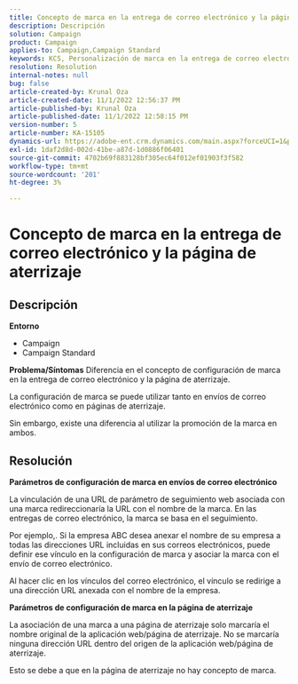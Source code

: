 ```yaml
---
title: Concepto de marca en la entrega de correo electrónico y la página de aterrizaje
description: Descripción
solution: Campaign
product: Campaign
applies-to: Campaign,Campaign Standard
keywords: KCS, Personalización de marca en la entrega de correo electrónico y la página de aterrizaje
resolution: Resolution
internal-notes: null
bug: false
article-created-by: Krunal Oza
article-created-date: 11/1/2022 12:56:37 PM
article-published-by: Krunal Oza
article-published-date: 11/1/2022 12:58:15 PM
version-number: 5
article-number: KA-15105
dynamics-url: https://adobe-ent.crm.dynamics.com/main.aspx?forceUCI=1&pagetype=entityrecord&etn=knowledgearticle&id=6d72049d-e459-ed11-9561-6045bd0067ea
exl-id: 1daf2d8d-002d-41be-a87d-1d0886f06401
source-git-commit: 4702b69f883128bf305ec64f012ef01903f3f582
workflow-type: tm+mt
source-wordcount: '201'
ht-degree: 3%

---
```


# Concepto de marca en la entrega de correo electrónico y la página de aterrizaje

## Descripción

<b>Entorno</b>
- Campaign
- Campaign Standard



<b>Problema/Síntomas</b>
Diferencia en el concepto de configuración de marca en la entrega de correo electrónico y la página de aterrizaje.

La configuración de marca se puede utilizar tanto en envíos de correo electrónico como en páginas de aterrizaje.

Sin embargo, existe una diferencia al utilizar la promoción de la marca en ambos.






## Resolución

<b>Parámetros de configuración de marca en envíos de correo electrónico</b>


La vinculación de una URL de parámetro de seguimiento web asociada con una marca redireccionaría la URL con el nombre de la marca. En las entregas de correo electrónico, la marca se basa en el seguimiento.

Por ejemplo,. Si la empresa ABC desea anexar el nombre de su empresa a todas las direcciones URL incluidas en sus correos electrónicos, puede definir ese vínculo en la configuración de marca y asociar la marca con el envío de correo electrónico.

Al hacer clic en los vínculos del correo electrónico, el vínculo se redirige a una dirección URL anexada con el nombre de la empresa.




<b>Parámetros de configuración de marca en la página de aterrizaje</b>


La asociación de una marca a una página de aterrizaje solo marcaría el nombre original de la aplicación web/página de aterrizaje. No se marcaría ninguna dirección URL dentro del origen de la aplicación web/página de aterrizaje.

Esto se debe a que en la página de aterrizaje no hay concepto de marca.
